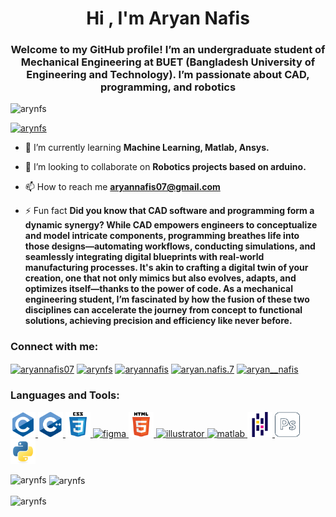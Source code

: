<h1 align="center">Hi , I'm Aryan Nafis</h1>
<h3 align="center">Welcome to my GitHub profile! I’m an undergraduate student of Mechanical Engineering at BUET (Bangladesh University of Engineering and Technology). I’m passionate about CAD, programming, and robotics</h3>

<p align="left"> <img src="https://komarev.com/ghpvc/?username=arynfs&label=Profile%20views&color=0e75b6&style=flat" alt="arynfs" /> </p>

<p align="left"> <a href="https://github.com/ryo-ma/github-profile-trophy"><img src="https://github-profile-trophy.vercel.app/?username=arynfs" alt="arynfs" /></a> </p>

- 🌱 I’m currently learning **Machine Learning, Matlab, Ansys.**

- 👯 I’m looking to collaborate on **Robotics projects based on arduino.**

- 📫 How to reach me **aryannafis07@gmail.com**

- ⚡ Fun fact **Did you know that CAD software and programming form a dynamic synergy? While CAD empowers engineers to conceptualize and model intricate components, programming breathes life into those designs—automating workflows, conducting simulations, and seamlessly integrating digital blueprints with real-world manufacturing processes. It's akin to crafting a digital twin of your creation, one that not only mimics but also evolves, adapts, and optimizes itself—thanks to the power of code. As a mechanical engineering student, I’m fascinated by how the fusion of these two disciplines can accelerate the journey from concept to functional solutions, achieving precision and efficiency like never before.**

<h3 align="left">Connect with me:</h3>
<p align="left">
<a href="https://twitter.com/aryannafis07" target="blank"><img align="center" src="https://raw.githubusercontent.com/rahuldkjain/github-profile-readme-generator/master/src/images/icons/Social/twitter.svg" alt="aryannafis07" height="30" width="40" /></a>
<a href="https://linkedin.com/in/arynfs" target="blank"><img align="center" src="https://raw.githubusercontent.com/rahuldkjain/github-profile-readme-generator/master/src/images/icons/Social/linked-in-alt.svg" alt="arynfs" height="30" width="40" /></a>
<a href="https://kaggle.com/aryannafis" target="blank"><img align="center" src="https://raw.githubusercontent.com/rahuldkjain/github-profile-readme-generator/master/src/images/icons/Social/kaggle.svg" alt="aryannafis" height="30" width="40" /></a>
<a href="https://fb.com/aryan.nafis.7" target="blank"><img align="center" src="https://raw.githubusercontent.com/rahuldkjain/github-profile-readme-generator/master/src/images/icons/Social/facebook.svg" alt="aryan.nafis.7" height="30" width="40" /></a>
<a href="https://instagram.com/aryan__nafis" target="blank"><img align="center" src="https://raw.githubusercontent.com/rahuldkjain/github-profile-readme-generator/master/src/images/icons/Social/instagram.svg" alt="aryan__nafis" height="30" width="40" /></a>
</p>

<h3 align="left">Languages and Tools:</h3>
<p align="left"> <a href="https://www.cprogramming.com/" target="_blank" rel="noreferrer"> <img src="https://raw.githubusercontent.com/devicons/devicon/master/icons/c/c-original.svg" alt="c" width="40" height="40"/> </a> <a href="https://www.w3schools.com/cpp/" target="_blank" rel="noreferrer"> <img src="https://raw.githubusercontent.com/devicons/devicon/master/icons/cplusplus/cplusplus-original.svg" alt="cplusplus" width="40" height="40"/> </a> <a href="https://www.w3schools.com/css/" target="_blank" rel="noreferrer"> <img src="https://raw.githubusercontent.com/devicons/devicon/master/icons/css3/css3-original-wordmark.svg" alt="css3" width="40" height="40"/> </a> <a href="https://www.figma.com/" target="_blank" rel="noreferrer"> <img src="https://www.vectorlogo.zone/logos/figma/figma-icon.svg" alt="figma" width="40" height="40"/> </a> <a href="https://www.w3.org/html/" target="_blank" rel="noreferrer"> <img src="https://raw.githubusercontent.com/devicons/devicon/master/icons/html5/html5-original-wordmark.svg" alt="html5" width="40" height="40"/> </a> <a href="https://www.adobe.com/in/products/illustrator.html" target="_blank" rel="noreferrer"> <img src="https://www.vectorlogo.zone/logos/adobe_illustrator/adobe_illustrator-icon.svg" alt="illustrator" width="40" height="40"/> </a> <a href="https://www.mathworks.com/" target="_blank" rel="noreferrer"> <img src="https://upload.wikimedia.org/wikipedia/commons/2/21/Matlab_Logo.png" alt="matlab" width="40" height="40"/> </a> <a href="https://pandas.pydata.org/" target="_blank" rel="noreferrer"> <img src="https://raw.githubusercontent.com/devicons/devicon/2ae2a900d2f041da66e950e4d48052658d850630/icons/pandas/pandas-original.svg" alt="pandas" width="40" height="40"/> </a> <a href="https://www.photoshop.com/en" target="_blank" rel="noreferrer"> <img src="https://raw.githubusercontent.com/devicons/devicon/master/icons/photoshop/photoshop-line.svg" alt="photoshop" width="40" height="40"/> </a> <a href="https://www.python.org" target="_blank" rel="noreferrer"> <img src="https://raw.githubusercontent.com/devicons/devicon/master/icons/python/python-original.svg" alt="python" width="40" height="40"/> </a> </p>

<p><img align="left" src="https://github-readme-stats.vercel.app/api/top-langs?username=arynfs&show_icons=true&locale=en&layout=compact" alt="arynfs" /></p>

<p>&nbsp;<img align="center" src="https://github-readme-stats.vercel.app/api?username=arynfs&show_icons=true&locale=en" alt="arynfs" /></p>

<p><img align="center" src="https://github-readme-streak-stats.herokuapp.com/?user=arynfs&" alt="arynfs" /></p>


